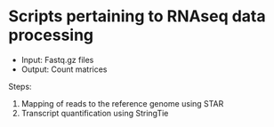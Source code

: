 # Scripts pertaining to RNAseq data processing

- Input: Fastq.gz files
- Output: Count matrices

Steps:
1. Mapping of reads to the reference genome using STAR
2. Transcript quantification using StringTie

